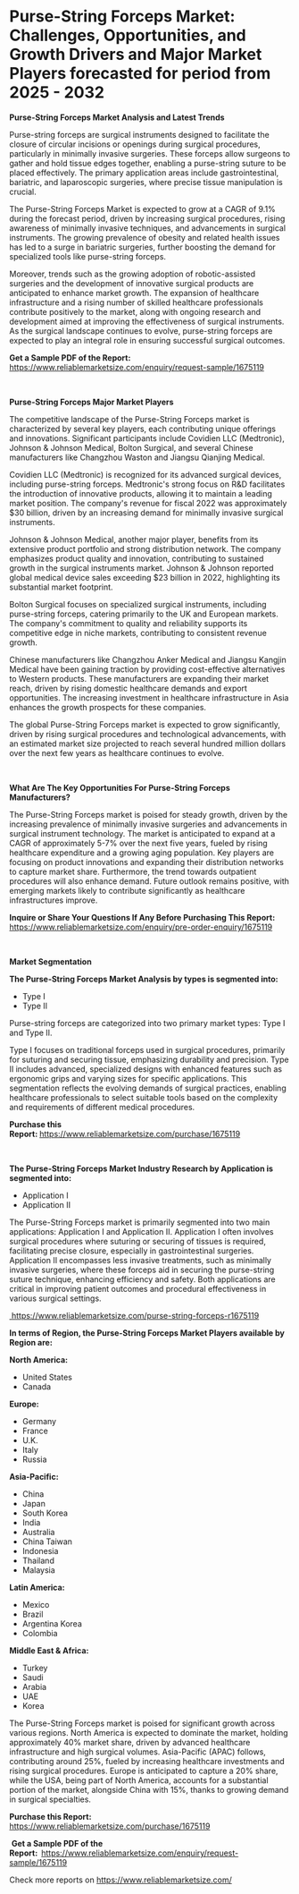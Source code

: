 <p><h1>Purse-String Forceps Market: Challenges, Opportunities, and Growth Drivers and Major Market Players forecasted for period from 2025 - 2032</h1></p><p><strong>Purse-String Forceps Market Analysis and Latest Trends</strong></p>
<p><p>Purse-string forceps are surgical instruments designed to facilitate the closure of circular incisions or openings during surgical procedures, particularly in minimally invasive surgeries. These forceps allow surgeons to gather and hold tissue edges together, enabling a purse-string suture to be placed effectively. The primary application areas include gastrointestinal, bariatric, and laparoscopic surgeries, where precise tissue manipulation is crucial.</p><p>The Purse-String Forceps Market is expected to grow at a CAGR of 9.1% during the forecast period, driven by increasing surgical procedures, rising awareness of minimally invasive techniques, and advancements in surgical instruments. The growing prevalence of obesity and related health issues has led to a surge in bariatric surgeries, further boosting the demand for specialized tools like purse-string forceps.</p><p>Moreover, trends such as the growing adoption of robotic-assisted surgeries and the development of innovative surgical products are anticipated to enhance market growth. The expansion of healthcare infrastructure and a rising number of skilled healthcare professionals contribute positively to the market, along with ongoing research and development aimed at improving the effectiveness of surgical instruments. As the surgical landscape continues to evolve, purse-string forceps are expected to play an integral role in ensuring successful surgical outcomes.</p></p>
<p><strong>Get a Sample PDF of the Report:&nbsp;</strong> <a href="https://www.reliablemarketsize.com/enquiry/request-sample/1675119?utm_campaign=2520&utm_medium=2&utm_source=Github&utm_content=ia&utm_term=25032025&utm_id=purse-string-forceps">https://www.reliablemarketsize.com/enquiry/request-sample/1675119</a></p>
<p>&nbsp;</p>
<p><strong>Purse-String Forceps Major Market Players</strong></p>
<p><p>The competitive landscape of the Purse-String Forceps market is characterized by several key players, each contributing unique offerings and innovations. Significant participants include Covidien LLC (Medtronic), Johnson & Johnson Medical, Bolton Surgical, and several Chinese manufacturers like Changzhou Waston and Jiangsu Qianjing Medical.</p><p>Covidien LLC (Medtronic) is recognized for its advanced surgical devices, including purse-string forceps. Medtronic's strong focus on R&D facilitates the introduction of innovative products, allowing it to maintain a leading market position. The company's revenue for fiscal 2022 was approximately $30 billion, driven by an increasing demand for minimally invasive surgical instruments.</p><p>Johnson & Johnson Medical, another major player, benefits from its extensive product portfolio and strong distribution network. The company emphasizes product quality and innovation, contributing to sustained growth in the surgical instruments market. Johnson & Johnson reported global medical device sales exceeding $23 billion in 2022, highlighting its substantial market footprint.</p><p>Bolton Surgical focuses on specialized surgical instruments, including purse-string forceps, catering primarily to the UK and European markets. The company's commitment to quality and reliability supports its competitive edge in niche markets, contributing to consistent revenue growth.</p><p>Chinese manufacturers like Changzhou Anker Medical and Jiangsu Kangjin Medical have been gaining traction by providing cost-effective alternatives to Western products. These manufacturers are expanding their market reach, driven by rising domestic healthcare demands and export opportunities. The increasing investment in healthcare infrastructure in Asia enhances the growth prospects for these companies.</p><p>The global Purse-String Forceps market is expected to grow significantly, driven by rising surgical procedures and technological advancements, with an estimated market size projected to reach several hundred million dollars over the next few years as healthcare continues to evolve.</p></p>
<p>&nbsp;</p>
<p><strong>What Are The Key Opportunities For Purse-String Forceps Manufacturers?</strong></p>
<p><p>The Purse-String Forceps market is poised for steady growth, driven by the increasing prevalence of minimally invasive surgeries and advancements in surgical instrument technology. The market is anticipated to expand at a CAGR of approximately 5-7% over the next five years, fueled by rising healthcare expenditure and a growing aging population. Key players are focusing on product innovations and expanding their distribution networks to capture market share. Furthermore, the trend towards outpatient procedures will also enhance demand. Future outlook remains positive, with emerging markets likely to contribute significantly as healthcare infrastructures improve.</p></p>
<p><strong>Inquire or Share Your Questions If Any Before Purchasing This Report:</strong> <a href="https://www.reliablemarketsize.com/enquiry/pre-order-enquiry/1675119?utm_campaign=2520&utm_medium=2&utm_source=Github&utm_content=ia&utm_term=25032025&utm_id=purse-string-forceps">https://www.reliablemarketsize.com/enquiry/pre-order-enquiry/1675119</a></p>
<p>&nbsp;</p>
<p><strong>Market Segmentation</strong></p>
<p><strong>The Purse-String Forceps Market Analysis by types is segmented into:</strong></p>
<p><ul><li>Type I</li><li>Type II</li></ul></p>
<p><p>Purse-string forceps are categorized into two primary market types: Type I and Type II. </p><p>Type I focuses on traditional forceps used in surgical procedures, primarily for suturing and securing tissue, emphasizing durability and precision. Type II includes advanced, specialized designs with enhanced features such as ergonomic grips and varying sizes for specific applications. This segmentation reflects the evolving demands of surgical practices, enabling healthcare professionals to select suitable tools based on the complexity and requirements of different medical procedures.</p></p>
<p><strong>Purchase this Report:&nbsp;</strong><a href="https://www.reliablemarketsize.com/purchase/1675119?utm_campaign=2520&utm_medium=2&utm_source=Github&utm_content=ia&utm_term=25032025&utm_id=purse-string-forceps">https://www.reliablemarketsize.com/purchase/1675119</a></p>
<p>&nbsp;</p>
<p><strong>The Purse-String Forceps Market Industry Research by Application is segmented into:</strong></p>
<p><ul><li>Application I</li><li>Application II</li></ul></p>
<p><p>The Purse-String Forceps market is primarily segmented into two main applications: Application I and Application II. Application I often involves surgical procedures where suturing or securing of tissues is required, facilitating precise closure, especially in gastrointestinal surgeries. Application II encompasses less invasive treatments, such as minimally invasive surgeries, where these forceps aid in securing the purse-string suture technique, enhancing efficiency and safety. Both applications are critical in improving patient outcomes and procedural effectiveness in various surgical settings.</p></p>
<p><a href="https://www.reliablemarketsize.com/purse-string-forceps-r1675119?utm_campaign=2520&utm_medium=2&utm_source=Github&utm_content=ia&utm_term=25032025&utm_id=purse-string-forceps">&nbsp;https://www.reliablemarketsize.com/purse-string-forceps-r1675119</a></p>
<p><strong>In terms of Region, the Purse-String Forceps Market Players available by Region are:</strong></p>
<p>
    <p> <strong> North America: </strong>
        <ul>
            <li>United States</li>
            <li>Canada</li>
        </ul>
        </p> 
    <p> <strong> Europe: </strong>
        <ul>
            <li>Germany</li>
            <li>France</li>
            <li>U.K.</li>
            <li>Italy</li>
            <li>Russia</li>
        </ul>
        </p> 
    <p> <strong> Asia-Pacific: </strong>
        <ul>
            <li>China</li>
            <li>Japan</li>
            <li>South Korea</li>
            <li>India</li>
            <li>Australia</li>
            <li>China Taiwan</li>
            <li>Indonesia</li>
            <li>Thailand</li>
            <li>Malaysia</li>
        </ul>
        </p> 
    <p> <strong> Latin America: </strong>
        <ul>
            <li>Mexico</li>
            <li>Brazil</li>
            <li>Argentina Korea</li>
            <li>Colombia</li>
        </ul>
        </p> 
    <p> <strong> Middle East & Africa: </strong>
        <ul>
            <li>Turkey</li>
            <li>Saudi</li>
            <li>Arabia</li>
            <li>UAE</li>
            <li>Korea</li>
        </ul>
    </p>
    </p>
<p><p>The Purse-String Forceps market is poised for significant growth across various regions. North America is expected to dominate the market, holding approximately 40% market share, driven by advanced healthcare infrastructure and high surgical volumes. Asia-Pacific (APAC) follows, contributing around 25%, fueled by increasing healthcare investments and rising surgical procedures. Europe is anticipated to capture a 20% share, while the USA, being part of North America, accounts for a substantial portion of the market, alongside China with 15%, thanks to growing demand in surgical specialties.</p></p>
<p><strong>Purchase this Report: </strong><a href="https://www.reliablemarketsize.com/purchase/1675119?utm_campaign=2520&utm_medium=2&utm_source=Github&utm_content=ia&utm_term=25032025&utm_id=purse-string-forceps">https://www.reliablemarketsize.com/purchase/1675119</a></p>
<p>&nbsp;<strong>Get a Sample PDF of the Report:&nbsp;&nbsp;</strong><a href="https://www.reliablemarketsize.com/enquiry/request-sample/1675119?utm_campaign=2520&utm_medium=2&utm_source=Github&utm_content=ia&utm_term=25032025&utm_id=purse-string-forceps">https://www.reliablemarketsize.com/enquiry/request-sample/1675119</a></p>
<p><strong></strong></p>
<p>Check more reports on <a href="https://www.reliablemarketsize.com/?utm_campaign=2520&utm_medium=2&utm_source=Github&utm_content=ia&utm_term=25032025&utm_id=purse-string-forceps">https://www.reliablemarketsize.com/</a></p>
